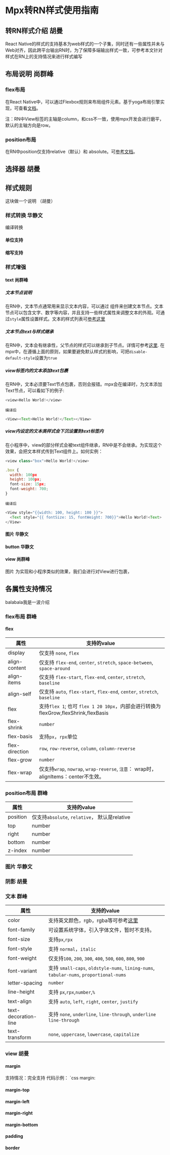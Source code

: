 # Mpx转RN样式使用指南

## 转RN样式介绍 胡曼
React Native的样式的支持基本为web样式的一个子集，同时还有一些属性并未与Web对齐，因此跨平台输出RN时，为了保障多端输出样式一致，可参考本文针对样式在RN上的支持情况来进行样式编写

## 布局说明 尚群峰
### flex布局
在React Native中，可以通过Flexbox规则来布局组件元素。基于yoga布局引擎实现，可查看[文档](https://github.com/facebook/yoga)。

注：RN中View标签的主轴是column，和css不一致，使用mpx开发会进行磨平，默认的主轴方向是row。

### position布局
在RN中position仅支持relative（默认）和 absolute。可[参考文档](https://reactnative.dev/docs/layout-props#position)。


## 选择器  胡曼

## 样式规则
这块做一个说明 （胡曼）

### 样式转换 华静文
编译转换
#### 单位支持
#### 缩写支持

### 样式增强
#### text  尚群峰
##### 文本节点说明

在RN中，文本节点通常用来显示文本内容，可以通过 <Text> 组件来创建文本节点。文本节点可以包含文字、数字等内容，并且支持一些样式属性来调整文本的外观。可通过`style`属性设置样式。文本的样式列表可[参考这里](https://reactnative.dev/docs/layout-props#position)
##### 文本节点text与样式继承

在RN中，文本会有继承性，父节点的样式可以继承到子节点。详情可参考[这里](https://medium.com/@fullsour/style-inheritance-of-react-native-eca1c974f02b).
在mpx中，在遵循上面的原则，如果要避免默认样式的影响，可把`disable-default-style`设置为`true`

##### view标签内的文本添加text包裹


在RN中，文本必须要Text节点包裹，否则会报错。mpx会在编译时，为文本添加Text节点，可以看如下的例子:


```js
<view>Hello World!</view>
```

`编译后`

```js
<View><Text>Hello World!</Text></View>
```

##### view内设定的文本类样式会下沉设置到text标签内


在小程序中，view的部分样式会被text组件继承，RN中是不会继承。为实现这个效果，会把文本样式传到Text组件上。如何实例：



```js
<view class="box">Hello World!</view>

.box {
  width: 100px
  height: 100px;
  font-size: 15px;
  font-weight: 700;
}
```

`编译后`

```js
<View style="{{width: 100, height: 100 }}">
  <Text style="{{ fontSize: 15, fontWeight: 700}}">Hello World!<Text>
</View>
```

#### 图片 华静文
#### button 华静文
#### view 尚群峰
图片
为实现和小程序类似的效果，我们会进行对View进行包裹，


## 各属性支持情况
balabala我是一波介绍

### flex布局 群峰
#### flex

|属性|支持的value|
| --- | --- | 
|display|仅支持 `none`, `flex`| 
|align-content|仅支持 `flex-end`, `center`, `stretch`, `space-between`, `space-around`| 
|align-items| 仅支持 `flex-start`, `flex-end`, `center`, `stretch`, `baseline`|
|align-self| 仅支持 `auto`, `flex-start`, `flex-end`, `center`, `stretch`, `baseline` | 
|flex |  支持`flex 1`; 也可 `flex 1 20 10px`，内部会进行转换为flexGrow,flexShrink,flexBasis  |
|flex-shrink| `number`  |
|flex-basis| 支持`px`，`rpx`单位 | 
|flex-direction| `row`, `row-reverse`, `column`, `column-reverse` | 
|flex-grow| `number` | 
|flex-wrap	| 仅支持`wrap`, `nowrap`, `wrap-reverse`, `注意`： wrap时，alignItems：center不生效。 |

### position布局 群峰

|属性|支持的value|
| --- | --- | 
|position|仅支持`absolute`, `relative`， 默认是relative| 
|top|number| 
|right|number| 
|bottom|number| 
|z-index|number| 


### 图片 华静文

### 阴影  胡曼

### 文本 群峰

|属性|支持的value|
| --- | --- | 
|color| 支持英文颜色，rgb，rgba等可参考[这里](https://reactnative.dev/docs/colors) |
|font-family| 可设置系统字体，引入字体文件，暂时不支持。| 
|font-size	| 支持`px`,`rpx` | 
|font-style	| 支持 `normal`，`italic` | 
|font-weight| 仅支持`100`, `200`, `300`, `400`, `500`, `600`, `800`, `900` | 
|font-variant	| 支持 `small-caps`, `oldstyle-nums`, `lining-nums`, `tabular-nums`, `proportional-nums` | 
|letter-spacing	| `number` | 
|line-height	| 支持 `px`,`rpx`,`number`,`%` | 
|text-align	| 支持 `auto`, `left`, `right`, `center`, `justify` | 
|text-decoration-line	| 支持 `none`, `underline`, `line-through`, `underline line-through` | 
|text-transform	| `none`, `uppercase`, `lowercase`, `capitalize` | 

### view 胡曼
#### margin
支持情况：完全支持
代码示例：
`css
 margin: 
#### margin-top
#### margin-left
#### margin-right
#### margin-bottom
#### padding
#### border
